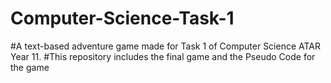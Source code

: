 # Computer-Science-Task-1
#A text-based adventure game made for Task 1 of Computer Science ATAR Year 11.
#This repository includes the final game and the Pseudo Code for the game

